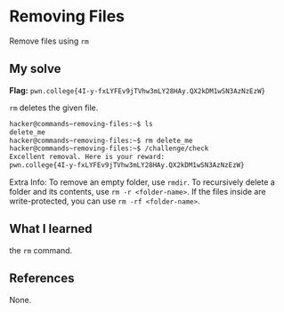 # Removing Files
Remove files using `rm`

## My solve
**Flag:** `pwn.college{4I-y-fxLYFEv9jTVhw3mLY28HAy.QX2kDM1wSN3AzNzEzW}`

`rm` deletes the given file.

```bash
hacker@commands~removing-files:~$ ls
delete_me
hacker@commands~removing-files:~$ rm delete_me 
hacker@commands~removing-files:~$ /challenge/check 
Excellent removal. Here is your reward:
pwn.college{4I-y-fxLYFEv9jTVhw3mLY28HAy.QX2kDM1wSN3AzNzEzW}
```

Extra Info:
To remove an empty folder, use `rmdir`.
To recursively delete a folder and its contents, use `rm -r <folder-name>`.
If the files inside are write-protected, you can use `rm -rf <folder-name>`.
## What I learned
the `rm` command.

## References 
None.